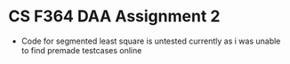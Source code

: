 # CS F364 DAA Assignment 2

- Code for segmented least square is untested currently as i was unable to find premade testcases online 
